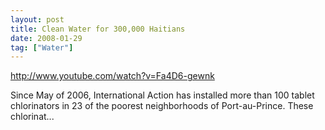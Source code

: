 ```yaml
---
layout: post
title: Clean Water for 300,000 Haitians
date: 2008-01-29
tag: ["Water"]
---
```


http://www.youtube.com/watch?v=Fa4D6-gewnk  

Since May of 2006, International Action has installed more than 100 tablet chlorinators in 23 of the poorest neighborhoods of Port-au-Prince. These chlorinat...
